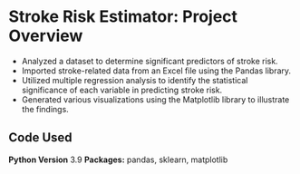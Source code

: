 # Stroke Risk Estimator: Project Overview

- Analyzed a dataset to determine significant predictors of stroke risk.
- Imported stroke-related data from an Excel file using the Pandas library.
- Utilized multiple regression analysis to identify the statistical significance of each variable in predicting stroke risk.
- Generated various visualizations using the Matplotlib library to illustrate the findings.

## Code Used
**Python Version** 3.9
**Packages:** pandas, sklearn, matplotlib
